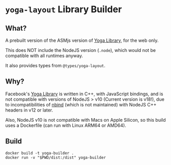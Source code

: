 # `yoga-layout` Library Builder

## What?

A prebuilt version of the ASMjs version of [Yoga Library](https://github.com/facebook/yoga), for the web only.

This does NOT include the NodeJS version (`.node`), which would not be compatible with all runtimes anyway.

It also provides types from `@types/yoga-layout`.

## Why?

Facebook's [Yoga Library](https://github.com/facebook/yoga) is written in C++, with JavaScript bindings, and is not compatible with versions of NodeJS > v10 (Current version is v18!), due to incompatibilities of [nbind](https://github.com/charto/nbind) (which is not maintained) with NodeJS C++ headers in v12 or later.

Also, NodeJS v10 is not compatible with Macs on Apple Silicon, so this build uses a Dockerfile (can run with Linux ARM64 or AMD64).

## Build

```
docker build -t yoga-builder .
docker run -v "$PWD/dist:/dist" yoga-builder
```
